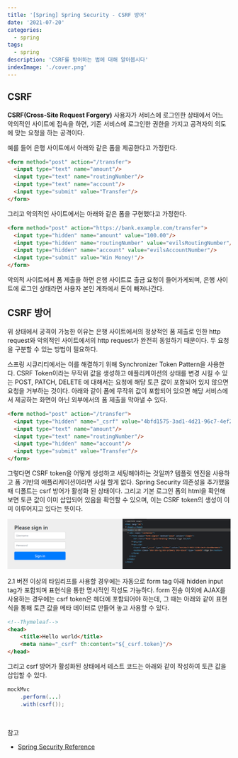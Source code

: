 ```yaml
---
title: '[Spring] Spring Security - CSRF 방어'
date: '2021-07-20'
categories:
  - spring
tags:
  - spring
description: 'CSRF를 방어하는 법에 대해 알아봅시다'
indexImage: './cover.png'
---
```


## CSRF  

**CSRF(Cross-Site Request Forgery)** 사용자가 서비스에 로그인한 상태에서 어느 악의적인 사이트에 접속을 하면, 
기존 서비스에 로그인한 권한을 가지고 공격자의 의도에 맞는 요청을 하는 공격이다. 

예를 들어 은행 사이트에서 아래와 같은 폼을 제공한다고 가정한다. 

``` html
<form method="post" action="/transfer">
  <input type="text" name="amount"/>
  <input type="text" name="routingNumber"/>
  <input type="text" name="account"/>
  <input type="submit" value="Transfer"/>
</form>
```

그리고 악의적인 사이트에서는 아래와 같은 폼을 구현했다고 가정한다. 

``` html
<form method="post" action="https://bank.example.com/transfer">
  <input type="hidden" name="amount" value="100.00"/>
  <input type="hidden" name="routingNumber" value="evilsRoutingNumber"/>
  <input type="hidden" name="account" value="evilsAccountNumber"/>
  <input type="submit" value="Win Money!"/>
</form>
```

악의적 사이트에서 폼 제출을 하면 은행 사이트로 출금 요청이 들어가게되며, 
은행 사이트에 로그인 상태라면 사용자 본인 계좌에서 돈이 빠져나간다. 

## CSRF 방어  

위 상태에서 공격이 가능한 이유는 은행 사이트에서의 정상적인 폼 제출로 인한 http request와 악의적인 사이트에서의 http request가 완전히 동일하기 때문이다. 
두 요청을 구분할 수 있는 방법이 필요하다. 

스프링 시큐리티에서는 이를 해결하기 위해 Synchronizer Token Pattern을 사용한다. 
CSRF Token이라는 무작위 값을 생성하고 애플리케이션의 상태를 변경 시킬 수 있는 POST, PATCH, DELETE 에 대해서는 요청에 해당 토큰 값이 포함되어 있지 않으면 요청을 거부하는 것이다. 
아래와 같이 폼에 무작위 값이 포함되어 있으면 해당 서비스에서 제공하는 화면이 아닌 외부에서의 폼 제출을 막아낼 수 있다. 

``` html
<form method="post" action="/transfer">
  <input type="hidden" name="_csrf" value="4bfd1575-3ad1-4d21-96c7-4ef2d9f86721"/>
  <input type="text" name="amount"/>
  <input type="text" name="routingNumber"/>
  <input type="hidden" name="account"/>
  <input type="submit" value="Transfer"/>
</form>
```

그렇다면 CSRF token을 어떻게 생성하고 세팅해야하는 것일까? 
템플릿 엔진을 사용하고 폼 기반의 애플리케이션이라면 사실 할게 없다. 
Spring Security 의존성을 추가했을 때 디폴트는 csrf 방어가 활성화 된 상태이다. 
그리고 기본 로그인 폼의 html을 확인해보면 토큰 값이 이미 삽입되어 있음을 확인할 수 있으며, 이는 CSRF token의 생성이 이미 이루어지고 있다는 뜻이다. 

![basic_login_form](basic_login_form.png)

2.1 버전 이상의 타임리프를 사용할 경우에는 자동으로 form tag 아래 hidden input tag가 포함되며 표현식을 통한 명시적인 작성도 가능하다. 
form 전송 이외에 AJAX를 사용하는 경우에는 csrf token은 헤더에 포함되어야 하는데, 
그 때는 아래와 같이 표현식을 통해 토큰 값을 메타 데이터로 만들어 놓고 사용할 수 있다.  

``` html
<!--Thymeleaf-->
<head>
    <title>Hello world</title>
    <meta name="_csrf" th:content="${_csrf.token}"/>
</head>
```

그리고 csrf 방어가 활성화된 상태에서 테스트 코드는 아래와 같이 작성하여 토큰 값을 삽입할 수 있다. 

``` java
mockMvc
	.perform(...)
	.with(csrf());
```

<br/>

참고  
- [Spring Security Reference](https://docs.spring.io/spring-security/site/docs/current/reference/html5/)